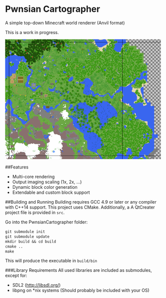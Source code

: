 # Pwnsian Cartographer
A simple top-down Minecraft world renderer (Anvil format)

This is a work in progress.

![World Render](NewerWorldRender.png)

##Features
- Multi-core rendering 
- Output imaging scaling (1x, 2x, ...)
- Dynamic block color generation
- Extendable and custom block support

##Building and Running
Building requires GCC 4.9 or later or any compiler with C++14 support. This project uses CMake. Additionally, a  A QtCreater project file is provided in `src`.

Go into the PwnsianCartographer folder:
```
git submodule init
git submodule update
mkdir build && cd build
cmake ..
make
```
This will produce the executable in `build/bin`

###Library Requirements
All used libraries are included as submodules, except for:
- SDL2 (http://libsdl.org/)
- libpng on *nix systems (Should probably be included with your OS)
